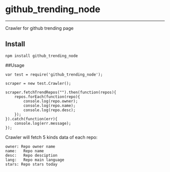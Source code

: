 # github_trending\_node
---
Crawler for github trending page

## Install

    npm install github_trending_node

##Usage

    var test = require('github_trending_node');

    scraper = new test.Crawler();

    scraper.fetchTrendRepos("").then(function(repos){
        repos.forEach(function(repo){
            console.log(repo.owner);
            console.log(repo.name);
            console.log(repo.desc);
        });
    }).catch(function(err){
        console.log(err.message);
    });
    
Crawler will fetch 5 kinds data of each repo:

	owner: Repo owner name
	name:	Repo name
	desc:	Repo desciption
	lang:	Repo main language
	stars: Repo stars today